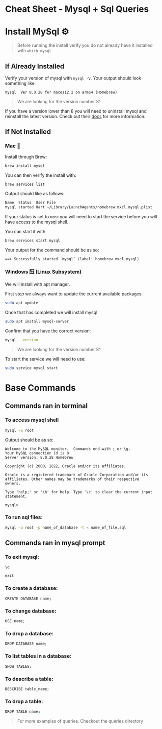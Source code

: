 # Cheat Sheet - Mysql + Sql Queries

# Install MySql ⚙️

> Before running the install verify you do not already have it installed with `which mysql`

## If Already Installed

Verify your version of mysql with `mysql -V`.
Your output should look something like:

```
mysql  Ver 8.0.28 for macos12.2 on arm64 (Homebrew)
```

> We are looking for the version number 8^

If you have a version lower than 8 you will need to uninstall mysql and reinstall the latest version. Check out their [docs](https://dev.mysql.com/doc/refman/8.0/en/installing.html) for more information.

## If Not Installed

### Mac 🍎

Install through Brew:

```bash
brew install mysql
```

You can then verify the install with:

```bash
brew services list
```

Output should like as follows:

```bash
Name  Status  User File
mysql started Hart ~/Library/LaunchAgents/homebrew.mxcl.mysql.plist
```

If your status is set to `none` you will need to start the service before you will have access to the mysql shell.

You can start it with:

```bash
brew services start mysql
```

Your output for the command should be as so:

```
==> Successfully started `mysql` (label: homebrew.mxcl.mysql)
```

### Windows 🪟 (Linux Subsystem)

We will install with apt manager.

First step we always want to update the current available packages.

```bash
sudo apt update
```

Once that has completed we will install mysql

```bash
sudo apt install mysql-server
```

Confirm that you have the correct version:

```bash
mysql --version
```

> We are looking for the version number 8^

To start the service we will need to use:

```bash
sudo service mysql start
```

# Base Commands

## Commands ran in terminal

### To access mysql shell

```bash
mysql -u root
```

Output should be as so:

```
Welcome to the MySQL monitor.  Commands end with ; or \g.
Your MySQL connection id is 8
Server version: 8.0.28 Homebrew

Copyright (c) 2000, 2022, Oracle and/or its affiliates.

Oracle is a registered trademark of Oracle Corporation and/or its
affiliates. Other names may be trademarks of their respective
owners.

Type 'help;' or '\h' for help. Type '\c' to clear the current input statement.

mysql>
```

### To run sql files:

```bash
mysql -u root -p name_of_database -t < name_of_file.sql
```

## Commands ran in mysql prompt

### To exit mysql:

```
\q
```

```
exit
```

### To create a database:

```
CREATE DATABASE name;
```

### To change database:

```
USE name;
```

### To drop a database:

```
DROP DATABASE name;
```

### To list tables in a database:

```
SHOW TABLES;
```

### To describe a table:

```
DESCRIBE table_name;
```

### To drop a table:

```bash
DROP TABLE name;
```

> For more examples of queries. Checkout the queries directory
